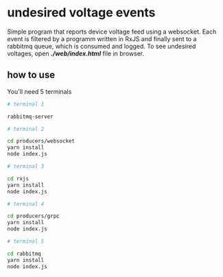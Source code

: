 # undesired voltage events

Simple program that reports device voltage feed using a websocket. Each event is filtered by a programm written in RxJS and finally sent to a rabbitmq queue, which is consumed and logged. To see undesired voltages, open **_./web/index.html_** file in browser.

## how to use

You'll need 5 terminals

```bash
# terminal 1

rabbitmq-server
```

```bash
# terminal 2

cd producers/websocket
yarn install
node index.js
```

```bash
# terminal 3

cd rxjs
yarn install
node index.js
```

```bash
# terminal 4

cd producers/grpc
yarn install
node index.js
```

```bash
# terminal 5

cd rabbitmq
yarn install
node index.js
```
